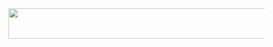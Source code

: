 <a href="https://github.com/devxb/gitanimals">
  <img
    src="https://render.gitanimals.org/lines/kyn1013?pet-id=657095332082603691"
    width="1000"
    height="60"
  />
</a>
  
